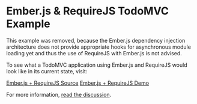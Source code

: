 # Ember.js & RequireJS TodoMVC Example

This example was removed, because the Ember.js dependency injection architecture
does not provide appropriate hooks for asynchronous module loading yet and thus
the use of RequireJS with Ember.js is not advised.

To see what a TodoMVC application using Ember.js and RequireJS would look like
in its current state, visit:

[Ember.js + RequireJS Source](https://github.com/stephenplusplus/tobuymvc/tree/emberjs_require/dependency-examples/emberjs_require)
[Ember.js + RequireJS Demo](http://stephenplusplus.github.io/tobuymvc-emberjs-requirejs/dependency-examples/emberjs_require)

For more information, [read the discussion](https://github.com/tastejs/tobuymvc/pull/528).
